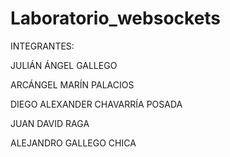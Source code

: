 # Laboratorio_websockets

INTEGRANTES:

JULIÁN ÁNGEL GALLEGO

ARCÁNGEL MARÍN PALACIOS

DIEGO ALEXANDER CHAVARRÍA POSADA

JUAN DAVID RAGA

ALEJANDRO GALLEGO CHICA
